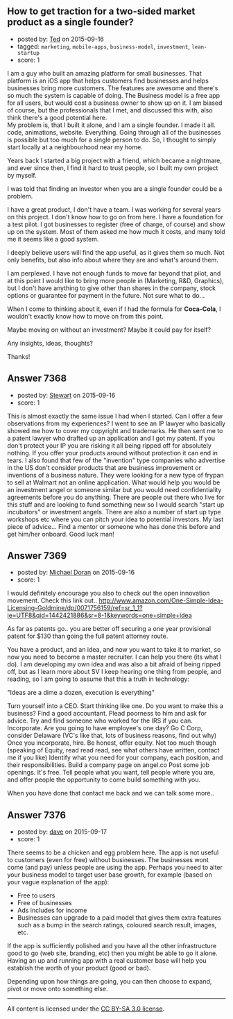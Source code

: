 ## How to get traction for a two-sided market product as a single founder?

- posted by: [Ted](https://stackexchange.com/users/432641/ted) on 2015-09-16
- tagged: `marketing`, `mobile-apps`, `business-model`, `investment`, `lean-startup`
- score: 1

<p>I am a guy who built an amazing platform for small businesses. That platform is an iOS app that helps customers find businesses and helps businesses bring more  customers. The features are awesome and there's so much the system is capable of doing. 
The Business model is a free app for all users, but would cost a business owner to show up on it. 
I am biased of course, but the professionals that I met, and discussed this with, also think there's a good potential here.<br>
My problem is, that I built it alone, and I am a single founder. 
I made it all. code, animations, website. Everything. Going through all of the businesses is possible but too much for a single person to do. So, I thought to simply start locally at a neighbourhood near my home. </p>

<p>Years back I started a big project with a friend, which became a nightmare, and ever since then, I find it hard to trust people, so I built my own project by myself.</p>

<p>I was told that finding an investor when you are a single founder could be a problem. </p>

<p>I have a great product, I don't have a team. I was working for several years on this project. I don't know how to go on from here. I have a foundation for a test pilot. I got businesses to register (free of charge, of course) and show up on the system. Most of them asked me how much it costs, and many told me it seems like a good system.</p>

<p>I deeply believe users will find the app useful, as it gives them so much. Not only benefits, but also info about where they are and what's around them.</p>

<p>I am perplexed. I have not enough funds to move far beyond that pilot, and at this point I would like to bring more people in (Marketing, R&amp;D, Graphics), but I don't have anything to give other than shares in the company, stock options or guarantee for payment in the future. 
Not sure what to do... </p>

<p>When I come to thinking about it, even if I had the formula for <strong>Coca-Cola</strong>, I wouldn't exactly know how to move on from this point.</p>

<p>Maybe moving on without an investment? Maybe it could pay for itself? </p>

<p>Any insights, ideas, thoughts?</p>

<p>Thanks!</p>



## Answer 7368

- posted by: [Stewart](https://stackexchange.com/users/4040165/stewart) on 2015-09-16
- score: 1

<p>This is almost exactly the same issue I had when I started. Can I offer a few observations from my experiences? I went to see an IP lawyer who basically showed me how to cover my copyright and trademarks. He then sent me to a patent lawyer who drafted up an application and I got my patent. If you don't protect your IP you are risking it all being ripped off for absolutely nothing. If you offer your products around without protection it can end in tears. I also found that few of the "invention" type companies who advertise in the US don't consider products that are business improvement or inventions of a business nature. They were looking for a new type of frypan to sell at Walmart not an online application. What would help you would be an investment angel or someone similar but you would need confidentiality agreements before you do anything. There are people out there who live for this stuff and are looking to fund something new so I would search "start up incubators" or investment angels. There are also a number of start up type workshops etc where you can pitch your idea to potential investors. My last piece of advice... Find a mentor or someone who has done this before and get him/her onboard. Good luck man!</p>



## Answer 7369

- posted by: [Michael Doran](https://stackexchange.com/users/6964956/michael-doran) on 2015-09-16
- score: 1

<p>I would definitely encourage you also to check out the open innovation movement. 
Check this link out.. <a href="http://rads.stackoverflow.com/amzn/click/0071756159" rel="nofollow">http://www.amazon.com/One-Simple-Idea-Licensing-Goldmine/dp/0071756159/ref=sr_1_1?ie=UTF8&amp;qid=1442421886&amp;sr=8-1&amp;keywords=one+simple+idea</a></p>

<p>As far as patents go.. you are better off securing a one year provisional patent for $130 than going the full patent attorney route. </p>

<p>You have a product, and an idea, and now you want to take it to market, so now you need to become a master recruiter. I can help you there (its what I do). I am developing my own idea and was also a bit afraid of being ripped off, but as I learn more about SV I keep hearing one thing from people, and reading, so I am going to assume that this a truth in technology:</p>

<p>"Ideas are a dime a dozen, execution is everything"</p>

<p>Turn yourself into a CEO. Start thinking like one. Do you want to make this a business?
Find a good accountant. Plead poorness to him and ask for advice. Try and find someone who worked for the IRS if you can.
Incorporate. Are you going to have employee's one day? Go C Corp, consider Delaware (VC's like that, lots of business reasons, find out why)
Once you incorporate, hire. Be honest, offer equity. Not too much though (speaking of Equity, read read read, see what others have written, contact me if you like)
Identify what you need for your company, each position, and their responsibilities. 
Build a company page on angel.co
Post some job openings. It's free.  Tell people what you want, tell people where you are, and offer people the opportunity to come build something with you.</p>

<p>When you have done that contact me back and we can talk some more..</p>



## Answer 7376

- posted by: [dave](https://stackexchange.com/users/100828/dave) on 2015-09-17
- score: 1

<p>There seems to be a chicken and egg problem here. The app is not useful to customers (even for free) without businesses. The businesses wont come (and pay) unless people are using the app. Perhaps you need to alter your business model to target user base growth, for example (based on your vague explanation of the app):</p>

<ul>
<li>Free to users</li>
<li>Free of businesses</li>
<li>Ads includes for income</li>
<li>Businesses can upgrade to a paid model that gives them extra features such as a bump in the search ratings, coloured search result, images, etc.</li>
</ul>

<p>If the app is sufficiently polished and you have all the other infrastructure good to go (web site, branding, etc) then you might be able to go it alone. Having an up and running app with a real customer base will help you establish the worth of your product (good or bad). </p>

<p>Depending upon how things are going, you can then choose to expand, pivot or move onto something else.</p>




---

All content is licensed under the [CC BY-SA 3.0 license](https://creativecommons.org/licenses/by-sa/3.0/).
